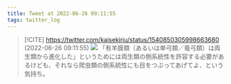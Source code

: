 ```yaml
---
title: Tweet at 2022-06-26 09:11:55
tags: twitter_log
---
```


> [!CITE] https://twitter.com/kaisekiriu/status/1540850305998663680 (2022-06-26 09:11:55)
> ![](https://twitter.com/kaisekiriu/status/1540850305998663680)
> 「有羊膜類（あるいは単弓類／竜弓類）は両生類から進化した」というためには両生類の側系統性を許容する必要があるけども、それなら爬虫類の側系統性にも目をつぶってあげてよ、という気持ち。
